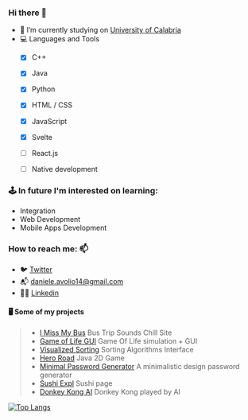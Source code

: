 ### Hi there 👋
* 🔭 I’m currently studying on [University of Calabria](https://informatica.unical.it)
* 💻 Languages and Tools
  - [x] C++ 
  - [x] Java
  - [x] Python
  - [x] HTML / CSS
  - [x] JavaScript
  - [x] Svelte
  - [ ] React.js 
  - [ ] Native development
 

### 🕹️ In future I'm interested on learning:
- Integration
- Web Development
- Mobile Apps Development

### How to reach me: 📫 
  - :bird: [Twitter](https://twitter.com/avolio_daniele)
  - :mailbox_with_mail: daniele.avolio14@gmail.com
  - 👨‍💼 [Linkedin](https://www.linkedin.com/in/daniele-avolio-465aba145/)
 
#### 🖥 Some of my projects
>- [I Miss My Bus](https://github.com/lovaion/IMissMyBus) Bus Trip Sounds Chill Site
>- [Game of Life GUI](https://github.com/lovaion/GameOfLife-GUI) Game Of Life simulation + GUI
>- [Visualized Sorting](https://github.com/lovaion/VisualizedSorting) Sorting Algorithms Interface
>- [Hero Road](https://github.com/lovaion/Hero-Road-Java) Java 2D Game
>- [Minimal Password Generator](https://github.com/lovaion/MinimalPasswordGenerator) A minimalistic design password generator
>- [Sushi Expl](https://github.com/lovaion/Sushi-Expl) Sushi page 
>- [Donkey Kong AI](https://github.com/lovaion/DonkeyKongAI) Donkey Kong played by AI

[![Top Langs](https://github-readme-stats.vercel.app/api/top-langs/?username=danieleavolio&show_icons=true&theme=dracula)](https://github.com/anuraghazra/github-readme-stats)



